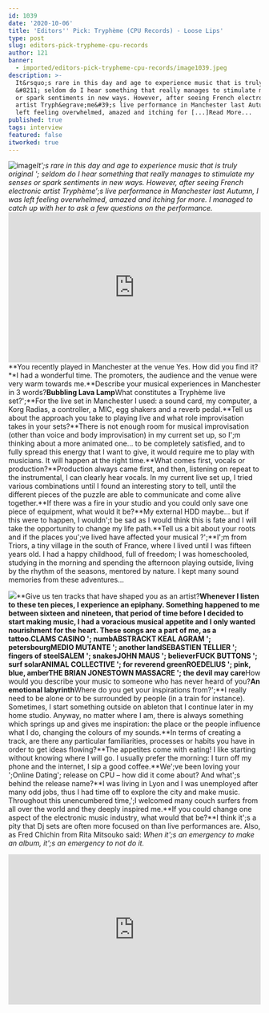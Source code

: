 ```yaml
---
id: 1039
date: '2020-10-06'
title: 'Editors'' Pick: Tryphème (CPU Records) - Loose Lips'
type: post
slug: editors-pick-trypheme-cpu-records
author: 121
banner:
  - imported/editors-pick-trypheme-cpu-records/image1039.jpeg
description: >-
  It&rsquo;s rare in this day and age to experience music that is truly original
  &#8211; seldom do I hear something that really manages to stimulate my senses
  or spark sentiments in new ways. However, after seeing French electronic
  artist Tryph&egrave;me&#39;s live performance in Manchester last Autumn, I was
  left feeling overwhelmed, amazed and itching for [...]Read More...
published: true
tags: interview
featured: false
itworked: true
---
```

![image](../imported/editors-pick-trypheme-cpu-records/image1039.jpeg)_It';s rare in this day and age to experience music that is truly original '; seldom do I hear something that really manages to stimulate my senses or spark sentiments in new ways. However, after seeing French electronic artist Tryphème';s live performance in Manchester last Autumn, I was left feeling overwhelmed, amazed and itching for more. I managed to catch up with her to ask a few questions on the performance._<iframe width='100%' height='300' scrolling='no' frameborder='no' allow='autoplay' src='https://bandcamp.com/EmbeddedPlayer/album=3065711756/size=large/bgcol=ffffff/linkcol=0687f5/tracklist=false/artwork=small/transparent=true/'></iframe>**You recently played in Manchester at the venue Yes. How did you find it?**I had a wonderful time. The promoters, the audience and the venue were very warm towards me.**Describe your musical experiences in Manchester in 3 words?**Bubbling Lava Lamp**What constitutes a Tryphème live set?';**For the live set in Manchester I used: a sound card, my computer, a Korg Radias, a controller, a MIC, egg shakers and a reverb pedal.**Tell us about the approach you take to playing live and what role improvisation takes in your sets?**There is not enough room for musical improvisation (other than voice and body improvisation) in my current set up, so I';m thinking about a more animated one… to be completely satisfied, and to fully spread this energy that I want to give, it would require me to play with musicians. It will happen at the right time.**What comes first, vocals or production?**Production always came first, and then, listening on repeat to the instrumental, I can clearly hear vocals. In my current live set up, I tried various combinations until I found an interesting story to tell, until the different pieces of the puzzle are able to communicate and come alive together.**If there was a fire in your studio and you could only save one piece of equipment, what would it be?**My external HDD maybe… but if this were to happen, I wouldn';t be sad as I would think this is fate and I will take the opportunity to change my life path.**Tell us a bit about your roots and if the places you';ve lived have affected your musical ?';**I';m from Triors, a tiny village in the south of France, where I lived until I was fifteen years old. I had a happy childhood, full of freedom; I was homeschooled, studying in the morning and spending the afternoon playing outside, living by the rhythm of the seasons, mentored by nature. I kept many sound memories from these adventures…

![](https://lh4.googleusercontent.com/EQXc-_X85NKLFdEUB6qULabJRlweEweedCo7q732jFaEa-JEgZ09UZUoO-vrvLBGe4T7NIttplp_EYJTlgquw8mvwlj6s367zRDzRhgy4cl3wC7JRd7zfOG-ci71-Z303406RxG7)**Give us ten tracks that have shaped you as an artist?**Whenever I listen to these ten pieces, I experience an epiphany. Something happened to me between sixteen and nineteen, that period of time before I decided to start making music, I had a voracious musical appetite and I only wanted nourishment for the heart. These songs are a part of me, as a tattoo.CLAMS CASINO '; numbABSTRACKT KEAL AGRAM '; petersbourgMEDIO MUTANTE '; another landSEBASTIEN TELLIER '; fingers of steelSALEM '; snakesJOHN MAUS '; believerFUCK BUTTONS '; surf solarANIMAL COLLECTIVE '; for reverend greenROEDELIUS '; pink, blue, amberTHE BRIAN JONESTOWN MASSACRE '; the devil may care**How would you describe your music to someone who has never heard of you?**An emotional labyrinth**Where do you get your inspirations from?';**I really need to be alone or to be surrounded by people (in a train for instance). Sometimes, I start something outside on ableton that I continue later in my home studio. Anyway, no matter where I am, there is always something which springs up and gives me inspiration: the place or the people influence what I do, changing the colours of my sounds.**In terms of creating a track, are there any particular familiarities, processes or habits you have in order to get ideas flowing?**The appetites come with eating! I like starting without knowing where I will go. I usually prefer the morning: I turn off my phone and the internet, I sip a good coffee.**We';ve been loving your ';Online Dating'; release on CPU – how did it come about? And what';s behind the release name?**I was living in Lyon and I was unemployed after many odd jobs, thus I had time off to explore the city and make music. Throughout this unencumbered time,';I welcomed many couch surfers from all over the world and they deeply inspired me.**If you could change one aspect of the electronic music industry, what would that be?**I think it';s a pity that Dj sets are often more focused on than live performances are. Also, as Fred Chichin from Rita Mitsouko said: _When it';s an emergency to make an album, it';s an emergency to not do it._

<iframe width='100%' height='300' scrolling='no' frameborder='no' allow='autoplay' src='https://bandcamp.com/EmbeddedPlayer/album=3982228443/size=large/bgcol=ffffff/linkcol=0687f5/tracklist=false/transparent=true/'></iframe>